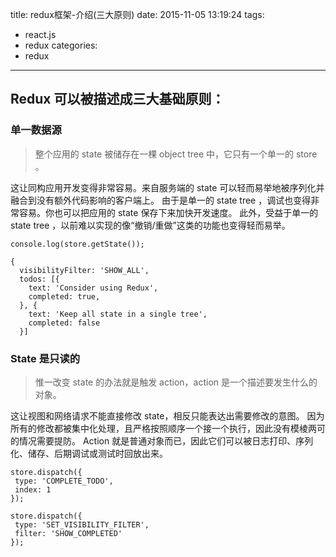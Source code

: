 title: redux框架-介绍(三大原则)
date: 2015-11-05 13:19:24
tags:
  - react.js
  - redux
categories:
  - redux
---

## Redux 可以被描述成三大基础原则：

### 单一数据源

> 整个应用的 state 被储存在一棵 object tree 中，它只有一个单一的 store 。



这让同构应用开发变得非常容易。来自服务端的 state 可以轻而易举地被序列化并融合到没有额外代码影响的客户端上。
由于是单一的 state tree ，调试也变得非常容易。你也可以把应用的 state 保存下来加快开发速度。
此外，受益于单一的 state tree ，以前难以实现的像“撤销/重做”这类的功能也变得轻而易举。


```
console.log(store.getState());

{
  visibilityFilter: 'SHOW_ALL',
  todos: [{
    text: 'Consider using Redux',
    completed: true,
  }, {
    text: 'Keep all state in a single tree',
    completed: false
  }]

```

### State 是只读的

> 惟一改变 state 的办法就是触发 action，action 是一个描述要发生什么的对象。

这让视图和网络请求不能直接修改 state，相反只能表达出需要修改的意图。
因为所有的修改都被集中化处理，且严格按照顺序一个接一个执行，因此没有模棱两可的情况需要提防。
 Action 就是普通对象而已，因此它们可以被日志打印、序列化、储存、后期调试或测试时回放出来。
 
 ```
 store.dispatch({
  type: 'COMPLETE_TODO',
  index: 1
});

store.dispatch({
  type: 'SET_VISIBILITY_FILTER',
  filter: 'SHOW_COMPLETED'
});
 ```
